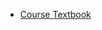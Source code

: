 
[jepm]: http://www.amazon.ca/dp/0071445404 "Just Enough Project Management"

- [Course Textbook][jepm]
